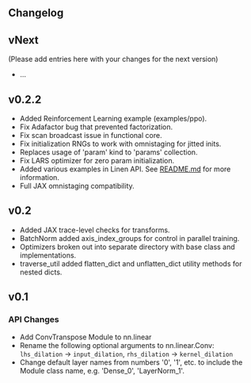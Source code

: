 Changelog
----------

vNext
----
 (Please add entries here with your changes for the next version)
 - ...

v0.2.2
----
 - Added Reinforcement Learning example (examples/ppo).
 - Fix Adafactor bug that prevented factorization.
 - Fix scan broadcast issue in functional core.
 - Fix initialization RNGs to work with omnistaging for jitted inits.
 - Replaces usage of 'param' kind to 'params' collection.
 - Fix LARS optimizer for zero param initialization.
 - Added various examples in Linen API. See [README.md](https://github.com/google/flax/blob/master/flax/linen/README.md) for more information.
 - Full JAX omnistaging compatibility.

v0.2
----
 - Added JAX trace-level checks for transforms.
 - BatchNorm added axis_index_groups for control in parallel training.
 - Optimizers broken out into separate directory with base class and implementations.
 - traverse_util added flatten_dict and unflatten_dict utility methods for nested dicts.

v0.1
----

### API Changes
 - Add ConvTranspose Module to nn.linear
 - Rename the following optional arguments to nn.linear.Conv:
     `lhs_dilation` -> `input_dilation`,
     `rhs_dilation` -> `kernel_dilation`
 - Change default layer names from numbers '0', '1', etc. to
   include the Module class name, e.g. 'Dense_0', 'LayerNorm_1'.

